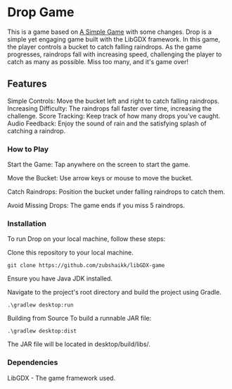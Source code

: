 # Drop Game
This is a game based on [A Simple Game](https://libgdx.com/wiki/start/a-simple-game) with some changes. Drop is a simple yet engaging game built with the LibGDX framework. In this game, the player controls a bucket to catch falling raindrops. As the game progresses, raindrops fall with increasing speed, challenging the player to catch as many as possible. Miss too many, and it's game over!

## Features
Simple Controls: Move the bucket left and right to catch falling raindrops.
Increasing Difficulty: The raindrops fall faster over time, increasing the challenge.
Score Tracking: Keep track of how many drops you've caught.
Audio Feedback: Enjoy the sound of rain and the satisfying splash of catching a raindrop.

### How to Play
Start the Game: Tap anywhere on the screen to start the game.

Move the Bucket: Use arrow keys or mouse to move the bucket.

Catch Raindrops: Position the bucket under falling raindrops to catch them.

Avoid Missing Drops: The game ends if you miss 5 raindrops.

### Installation
To run Drop on your local machine, follow these steps:

Clone this repository to your local machine.
```
git clone https://github.com/zubshaikk/libGDX-game
```
Ensure you have Java JDK installed.

Navigate to the project's root directory and build the project using Gradle.
```
.\gradlew desktop:run
```
Building from Source
To build a runnable JAR file:
```
.\gradlew desktop:dist
```
The JAR file will be located in desktop/build/libs/.

### Dependencies
LibGDX - The game framework used.
